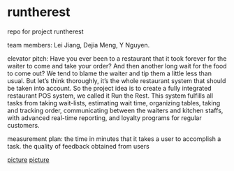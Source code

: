 # runtherest
repo for project runtherest

team members: Lei Jiang, Dejia Meng, Y Nguyen.

elevator pitch: 
    Have you ever been to a restaurant that it took forever for the waiter to come and take your order? And then another long wait for the food to come out? 
    We tend to blame the waiter and tip them a little less than usual. But let’s think thoroughly, it’s the whole restaurant system that should be taken into account. So the project idea is to create a fully integrated restaurant POS system, we called it Run the Rest. 
    This system fulfills all tasks from taking wait-lists, estimating wait time, organizing tables, taking and tracking order, communicating between the waiters and kitchen staffs, with advanced real-time reporting, and loyalty programs for regular customers.

measurement plan: 
   the time in minutes that it takes a user to accomplish a task. 
   the quality of feedback obtained from users


[picture](IMG_1762.jpg)
[picture](IMG_1763.jpg)
